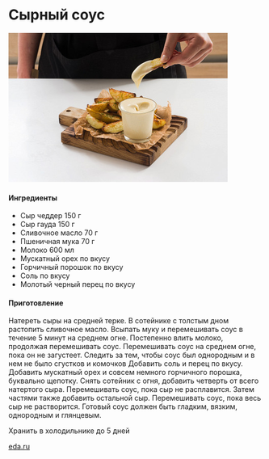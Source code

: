 # Сырный соус

![Сырный соус](../pics/acfc6f2e23ee44f58b1983407411b582.jpg)

#### Ингредиенты

* Сыр чеддер 150 г
* Сыр гауда 150 г
* Сливочное масло 70 г
* Пшеничная мука 70 г
* Молоко 600 мл
* Мускатный орех по вкусу
* Горчичный порошок по вкусу
* Соль по вкусу
* Молотый черный перец по вкусу

#### Приготовление

Натереть сыры на средней терке. В сотейнике с толстым дном растопить сливочное масло. Всыпать муку и перемешивать соус в течение 5 минут на среднем огне. Постепенно влить молоко, продолжая перемешивать соус. Перемешивать соус на среднем огне, пока он не загустеет. Следить за тем, чтобы соус был однородным и в нем не было сгустков и комочков Добавить соль и перец по вкусу. Добавить мускатный орех и совсем немного горчичного порошка, буквально щепотку. Снять сотейник с огня, добавить четверть от всего натертого сыра. Перемешивать соус, пока сыр не расплавится. Затем частями также добавить остальной сыр. Перемешивать соус, пока весь сыр не растворится. Готовый соус должен быть гладким, вязким, однородным и глянцевым.

Хранить в холодильнике до 5 дней

[eda.ru](http://eda.ru)
